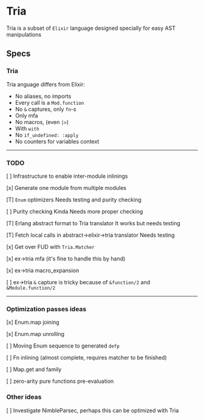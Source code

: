 # Tria

Tria is a subset of `Elixir` language designed specially for easy AST manipulations

## Specs

### Tria

Tria anguage differs from Elixir:
* No aliases, no imports
* Every call is a `Mod.function`
* No `&` captures, only `fn`-s
* Only mfa
* No macros, (even `|>`)
* With `with`
* No `if_undefined: :apply`
* No counters for variables context

---

### TODO

[ ] Infrastructure to enable inter-module inlinings

[x] Generate one module from multiple modules

[T] `Enum` optimizers
    Needs testing and purity checking

[ ] Purity checking
    Kinda
    Needs more proper checking

[T] Erlang abstract format to Tria translator
    It works but needs testing

[T] Fetch local calls in abstract->elixir->tria translator
    Needs testing

[x] Get over FUD with `Tria.Matcher`

[x] ex->tria mfa (it's fine to handle this by hand)

[x] ex->tria macro_expansion

[ ] ex->tria `&` capture
    is tricky because of `&function/2` and `&Module.function/2`

---

### Optimization passes ideas

[x] Enum.map joining

[x] Enum.map unrolling

[ ] Moving Enum sequence to generated `defp`

[ ] Fn inlining (almost complete, requires matcher to be finished)

[ ] Map.get and family

[ ] zero-arity pure functions pre-evaluation

### Other ideas

[ ] Investigate NimbleParsec, perhaps this can be optimized with Tria
